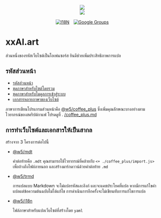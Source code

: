 <p align="center"><a href="https://xxai.art"><img src="https://cdn.jsdelivr.net/gh/xxai-art/doc/logo.svg"/></a><br/><a href="https://xxai.art"><img src="https://cdn.jsdelivr.net/gh/xxai-art/doc/xxai.svg"/></a></p><p align="center"><a href="https://github.com/xxai-art/doc#readme"><img alt="I18N" src="https://cdn.jsdelivr.net/gh/wactax/img/t.svg"/></a>　<a href="https://groups.google.com/u/0/g/xxai-art"><img alt="Google Groups" src="https://cdn.jsdelivr.net/gh/wactax/img/g-groups.svg"/></a></p>

# xxAI.art

ส่วนหนึ่งของรหัสเว็บไซต์เป็นโอเพ่นซอร์ส ยินดีช่วยเพิ่มประสิทธิภาพการแปล

## รหัสส่วนหน้า

* [รหัสส่วนหน้า](https://github.com/xxai-art/web)
* [ชุดภาษาสำหรับไซต์โดยรวม](https://github.com/xxai-art/web/tree/main/i18n)
* [ชุดภาษาสำหรับโมดูลการเข้าสู่ระบบ](https://github.com/wacpkg/user/tree/main/ui.i18n)
* [เอกสารหลายภาษาของเว็บไซต์](https://github.com/xxai-doc)

ภาษาการเขียนโปรแกรมส่วนหน้าคือ [@w5/coffee_plus](http://npmjs.com/@w5/coffee_plus) ซึ่งเพิ่มคุณลักษณะบางอย่างตามไวยากรณ์ของสคริปต์กาแฟ โปรดดูที่ . [/coffee_plus.md](./coffee_plus.md)

## การทำเว็บไซต์และเอกสารให้เป็นสากล

สร้างจาก 3 โครงการต่อไปนี้

* [@w5/mdt](https://www.npmjs.com/package/@w5/mdt)

  คำต่อท้ายคือ `.mdt` คุณสามารถใช้ไวยากรณ์ที่คล้ายกับ `<+ ./coffee_plus/import.js>` เพื่ออ้างถึงไฟล์ภายนอก และสร้างมาร์กดาวน์ด้วยคำต่อท้าย `.md`

* [@w5/trmd](https://www.npmjs.com/package/@w5/trmd)

  การแปลแบบ Markdown จะไม่แปลรหัสและลิงก์ และจะแคชประโยคที่แปล หากมีการแก้ไขคำแปลแต่ข้อความต้นฉบับไม่ได้แก้ไข การดำเนินการอีกครั้งจะไม่เขียนทับการแก้ไขการแปล

* [@w5/i18n](https://www.npmjs.com/package/@w5/i18n)

  ไฟล์ภาษาสำหรับแปลเว็บไซต์ที่สร้างโดย `yaml`

